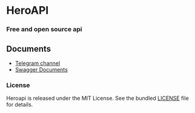 # HeroAPI

### Free and open source api 


## Documents
- [Telegram channel](https://t.me/HeroAPI)
- [Swagger Documents](https://HeroAPI.liara.run/docs) 


### License
Heroapi is released under the MIT License. See the bundled [LICENSE](https://github.com/metect/HeroAPI/blob/main/LICENSE) file for details.
